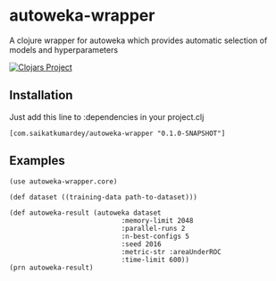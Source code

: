 # autoweka-wrapper

A clojure wrapper for autoweka which provides automatic selection of models and hyperparameters


[![Clojars Project](https://img.shields.io/clojars/v/com.saikatkumardey/autoweka-wrapper.svg)](https://clojars.org/com.saikatkumardey/autoweka-wrapper)


## Installation

Just add this line to :dependencies in your project.clj

    [com.saikatkumardey/autoweka-wrapper "0.1.0-SNAPSHOT"]


## Examples


    (use autoweka-wrapper.core)

    (def dataset ((training-data path-to-dataset)))

    (def autoweka-result (autoweka dataset
                                :memory-limit 2048
                                :parallel-runs 2
                                :n-best-configs 5
                                :seed 2016
                                :metric-str :areaUnderROC
                                :time-limit 600))
    (prn autoweka-result)
